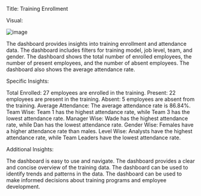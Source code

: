 Title: Training Enrollment

Visual: 

![image](https://github.com/user-attachments/assets/354a6a52-4539-4af1-a635-7dc4f77b762f)



The dashboard provides insights into training enrollment and attendance data.
The dashboard includes filters for training model, job level, team, and gender.
The dashboard shows the total number of enrolled employees, the number of present employees, and the number of absent employees.
The dashboard also shows the average attendance rate.

Specific Insights:

Total Enrolled: 27 employees are enrolled in the training.
Present: 22 employees are present in the training.
Absent: 5 employees are absent from the training.
Average Attendance: The average attendance rate is 86.84%.
Team Wise: Team 1 has the highest attendance rate, while Team 3 has the lowest attendance rate.
Manager Wise: Wade has the highest attendance rate, while Dan has the lowest attendance rate.
Gender Wise: Females have a higher attendance rate than males.
Level Wise: Analysts have the highest attendance rate, while Team Leaders have the lowest attendance rate.

Additional Insights:

The dashboard is easy to use and navigate.
The dashboard provides a clear and concise overview of the training data.
The dashboard can be used to identify trends and patterns in the data.
The dashboard can be used to make informed decisions about training programs and employee development.
